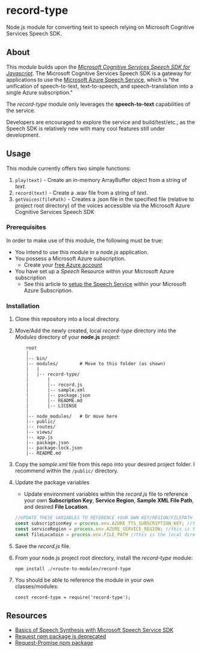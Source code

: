 # record-type
Node.js module for converting text to speech relying on Microsoft Cognitive Services Speech SDK.

## About
This module builds upon the [*Microsoft Cognitive Services Speech SDK for Javascript*](https://www.npmjs.com/package/microsoft-cognitiveservices-speech-sdk). The Microsoft Cognitive Services Speech SDK is a gateway for applications to use the [Microsoft Azure Speech Service](https://docs.microsoft.com/en-us/azure/cognitive-services/speech-service/overview), which is "the unification of speech-to-text, text-to-speech, and speech-translation into a single Azure subscription."

The *record-type* module only leverages the **speech-to-text** capabilities of the service.

Developers are encouraged to explore the service and build/test/etc., as the Speech SDK is relatively new with many cool features still under development.

## Usage
This module currently offers two simple functions:
1. `play(text)` - Create an in-memory ArrayBuffer object from a string of *text*.
2. `record(text)` - Create a .wav file from a string of *text*.
3. `getVoices(filePath)` - Creates a .json file in the specified file (relative to project root directory) of the voices accessible via the Microsoft Azure Cognitive Services Speech SDK

### Prerequisites
In order to make use of this module, the following must be true:
- You intend to use this module in a *node.js* application.
- You possess a Microsoft Azure subscription.
    - Create your [free Azure account](https://azure.microsoft.com/en-us/free/)
- You have set up a *Speech* Resource within your Microsoft Azure subscription 
    - See this article to [setup the Speech Service](https://docs.microsoft.com/en-us/azure/cognitive-services/speech-service/get-started) within your Microsoft Azure Subscription.

### Installation
1. Clone this repository into a local directory.
2. Move/Add the newly created, local *record-type* directory into the *Modules* directory of your **node.js** project:

    ```
        root
        |
        |-- bin/
        |-- modules/        # Move to this folder (as shown)
        |   |
        |   |-- record-type/
        |       |
        |       |-- record.js
        |       |-- sample.xml
        |       |-- package.json
        |       |-- README.md
        |       |-- LICENSE
        |
        |-- node_modules/   # Or move here
        |-- public/
        |-- routes/
        |-- views/
        |-- app.js
        |-- package.json
        |-- package-lock.json
        |-- README.md
    ```

3. Copy the *sample.xml* file from this repo into your desired project folder. I recommend within the `/public/` directory.

4. Update the package variables
    - Update environment variables within the *record.js* file to reference your own **Subscription Key**, **Service Region**, **Sample XML File Path**, and desired **File Location**.
    
    ```javascript
    //UPDATE THESE VARIABLES TO REFERENCE YOUR OWN KEY/REGION/FILEPATH
    const subscriptionKey = process.env.AZURE_TTS_SUBSCRIPTION_KEY; //this is the microsoft cloud text-to-speech subscription key
    const serviceRegion = process.env.AZURE_SERVICE_REGION; //this is the service region of your microsoft azure subscription
    const fileLocatoin = process.env.FILE_PATH //this is the local directory where you want to store your newly created audio files
    ```    

5. Save the *record.js* file.

6. From your node.js project root directory, install the *record-type* module:
    ```
    npm install ./<route-to-module>/record-type
    ```

7. You should be able to reference the module in your own classes/modules: 
    ```
    const record-type = require('record-type');
    ```

## Resources

- [Basics of Speech Synthesis with Microsoft Speech Service SDK](https://docs.microsoft.com/en-us/azure/cognitive-services/speech-service/text-to-speech-basics?tabs=import&pivots=programming-language-javascript#synthesize-to-speaker-output)
- [Request npm package is deprecated](https://www.npmjs.com/package/request)
- [Request-Promise npm package](https://www.npmjs.com/package/request-promise)